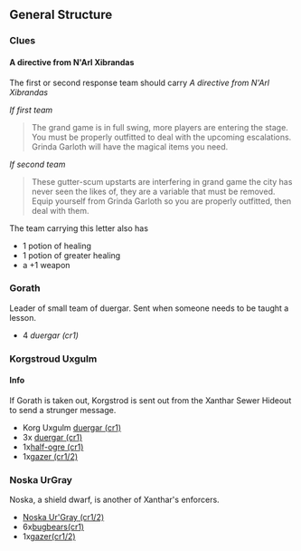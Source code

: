 ## General Structure

### Clues

#### A directive from N'Arl Xibrandas

The first or second response team should carry *A directive from N'Arl Xibrandas*

*If first team*

> The grand game is in full swing, more players are entering the stage. You must be properly outfitted to deal with the upcoming escalations. Grinda Garloth will have the magical items you need.

*If second team*

> These gutter-scum upstarts are interfering in grand game the city has never seen the likes of, they are a variable that must be removed. Equip yourself from Grinda Garloth so you are properly outfitted, then deal with them.

The team carrying this letter also has

- 1 potion of healing
- 1 potion of greater healing
- a +1 weapon

### Gorath

Leader of small team of duergar. Sent when someone needs to be taught a lesson.

* 4 *duergar (cr1)*

### Korgstroud Uxgulm

#### Info

If Gorath is taken out, Korgstrod is sent out from the Xanthar Sewer Hideout to send a strunger message.

- Korg Uxgulm [duergar (cr1)](https://www.dndbeyond.com/monsters/duergar)
- 3x [duergar (cr1)](https://www.dndbeyond.com/monsters/duergar)
- 1x[half-ogre (cr1)](https://www.dndbeyond.com/monsters/half_ogre)
- 1x[gazer (cr1/2)](https://www.dndbeyond.com/monsters/gazer)


### Noska UrGray

Noska, a shield dwarf, is another of Xanthar's enforcers.

- [Noska Ur'Gray (cr1/2)](https://www.dndbeyond.com/monsters/Noska_UrGray)
- 6x[bugbears(cr1)](https://www.dndbeyond.com/monsters/bugbears)
- 1x[gazer(cr1/2)](https://www.dndbeyond.com/monsters/gazer)
